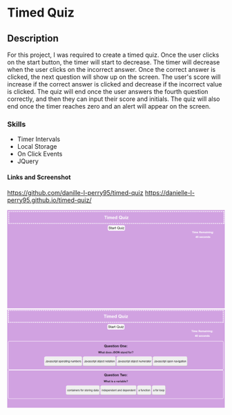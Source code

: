 # Timed Quiz

## Description
For this project, I was required to create a timed quiz. Once the user clicks on the start button, the timer will start to decrease. The timer will decrease when the user clicks on the incorrect answer. Once the correct answer is clicked, the next question will show up on the screen. The user's score will increase if the correct answer is clicked and decrease if the incorrect value is clicked. The quiz will end once the user answers the fourth question correctly, and then they can input their score and initials. The quiz will also end once the timer reaches zero and an alert will appear on the screen. 

### Skills
* Timer Intervals
* Local Storage
* On Click Events 
* JQuery 


#### Links and Screenshot 
https://github.com/danille-l-perry95/timed-quiz
https://danielle-l-perry95.github.io/timed-quiz/

![Screenshot-1](./images/TimedQuizPicOne.png)
![Screenshot-2](./images/TimedQuizPicTwo.png)

